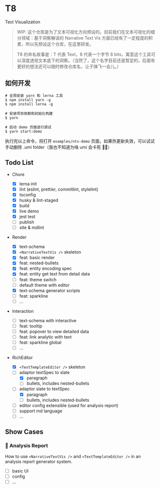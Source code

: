 # T8

Text Visualization

> WIP: 这个仓库是为了文本可视化方向预设的。目前我们在文本可视化的细分领域：基于洞察解读的 Narrative Text Vis 方面已经有了一定程度的积累，所以先预设这个仓库，在这里研发。
>
> T8 的命名故事是：T 代表 Text，8 代表一个字节 8 bits，寓意这个工具可以深度透视文本底下的洞察。（当然了，这个名字目前还是暂定的，后面有更好的想法还可以随时修改仓库名，让子弹飞一会儿。）

## 如何开发

```shell
# 全局安装 yarn 和 lerna 工具
$ npm install yarn -g
$ npm install lerna -g

# 安装项目依赖和初始化构建
$ yarn

# 启动 demo 页面进行调试
$ yarn start:demo
```

执行完以上命令，将打开 `examples/ntv-demo` 页面，如果热更新失效，可以试试手动删除 .umi folder（我也不知道为啥 umi 会卡死 🤷‍♀️）

## Todo List

- Chore

  - [x] lerna init
  - [x] lint (eslint, prettier, commitlint, stylelint)
  - [x] tsconfig
  - [x] husky & lint-staged
  - [x] build
  - [x] live demo
  - [x] jest test
  - [ ] publish
  - [ ] site & mdlint

- Render

  - [x] text-schema
  - [x] `<NarrativeTextVis />` skeleton
  - [x] feat: basic render
  - [x] feat: nested-bullets
  - [x] feat: entity encoding spec
  - [x] feat: entity get text from detail data
  - [ ] feat: theme switch
  - [ ] default theme with editor
  - [x] text-schema generator scripts
  - [ ] feat: sparkline
  - [ ] ...

- Interaction

  - [ ] text-schema with interactive
  - [ ] feat: tooltip
  - [ ] feat: popover to view detailed data
  - [ ] feat: link analytic with text
  - [ ] feat: sparkline global 
  - [ ] ...

- RichEditor

  - [x] `<TextTemplateEditor />` skeleton
  - [ ] adaptor textSpec to slate
    - [x] paragraph
    - [ ] bullets, includes nested-bullets
  - [ ] adaptor slate to textSpec
    - [x] paragraph
    - [ ] bullets, includes nested-bullets
  - [ ] editor config extensible (used for analysis report)
  - [ ] support md language
  - [ ] ...

## Show Cases

### 🌟 Analysis Report

How to use `<NarrativeTextVis />` and `<TextTemplateEditor />` in an analysis report generator system.

  - [ ] basic UI
  - [ ] config 
  - [ ] ...
